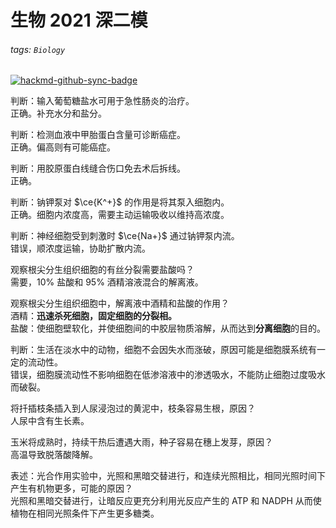 # 生物 2021 深二模

###### tags: `Biology`

[![hackmd-github-sync-badge](https://hackmd.io/fTdTJEueRqiz4dJTjiC-lw/badge)](https://hackmd.io/fTdTJEueRqiz4dJTjiC-lw)

判断：输入葡萄糖盐水可用于急性肠炎的治疗。  
正确。补充水分和盐分。

判断：检测血液中甲胎蛋白含量可诊断癌症。  
正确。偏高则有可能癌症。

判断：用胶原蛋白线缝合伤口免去术后拆线。  
正确。

判断：钠钾泵对 $\ce{K^+}$ 的作用是将其泵入细胞内。  
正确。细胞内浓度高，需要主动运输吸收以维持高浓度。

判断：神经细胞受到刺激时 $\ce{Na+}$ 通过钠钾泵内流。  
错误，顺浓度运输，协助扩散内流。

观察根尖分生组织细胞的有丝分裂需要盐酸吗？  
需要，10% 盐酸和 95% 酒精溶液混合的解离液。

观察根尖分生组织细胞中，解离液中酒精和盐酸的作用？  
酒精：**迅速杀死细胞，固定细胞的分裂相。**   
盐酸：使细胞壁软化，并使细胞间的中胶层物质溶解，从而达到**分离细胞**的目的。

判断：生活在淡水中的动物，细胞不会因失水而涨破，原因可能是细胞膜系统有一定的流动性。  
错误，细胞膜流动性不影响细胞在低渗溶液中的渗透吸水，不能防止细胞过度吸水而破裂。

将扦插枝条插入到人尿浸泡过的黄泥中，枝条容易生根，原因？  
人尿中含有生长素。

玉米将成熟时，持续干热后遭遇大雨，种子容易在穗上发芽，原因？  
高温导致脱落酸降解。

表述：光合作用实验中，光照和黑暗交替进行，和连续光照相比，相同光照时间下产生有机物更多，可能的原因？  
光照和黑暗交替进行，让暗反应更充分利用光反应产生的 ATP 和 NADPH 从而使植物在相同光照条件下产生更多糖类。